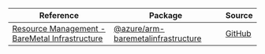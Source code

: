 | Reference | Package | Source |
|---|---|---|
|[Resource Management - BareMetal Infrastructure](arm-baremetalinfrastructure-readme.md)|[@azure/arm-baremetalinfrastructure](https://www.npmjs.com/package/@azure/arm-baremetalinfrastructure)|[GitHub](https://github.com/Azure/azure-sdk-for-js/blob/main/sdk/baremetalinfrastructure/arm-baremetalinfrastructure)|
